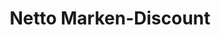 ---
title: "Netto Marken-Discount"
url: /saarbruecken/netto-marken-discount-dudweilerstrasse/
shop: Supermarkt
---